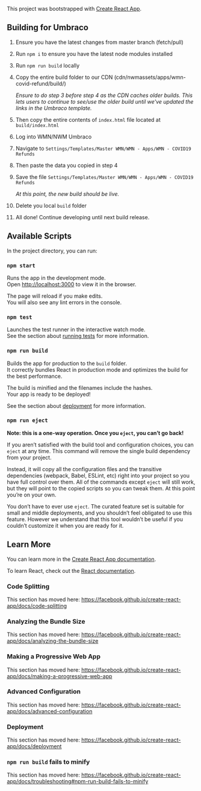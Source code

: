 This project was bootstrapped with [Create React App](https://github.com/facebook/create-react-app).

## Building for Umbraco

1. Ensure you have the latest changes from master branch (fetch/pull)
2. Run `npm i` to ensure you have the latest node modules installed
3. Run `npm run build` locally
4. Copy the entire build folder to our CDN (cdn/nwmassets/apps/wmn-covid-refund/build/)

   _Ensure to do step 3 before step 4 as the CDN caches older builds. This lets users to continue to see/use the older build until we've updated the links in the Umbraco template._

5. Then copy the entire contents of `index.html` file located at `build/index.html`
6. Log into WMN/NWM Umbraco
7. Navigate to `Settings/Templates/Master WMN/WMN - Apps/WMN - COVID19 Refunds`
8. Then paste the data you copied in step 4
9. Save the file `Settings/Templates/Master WMN/WMN - Apps/WMN - COVID19 Refunds`

   _At this point, the new build should be live._

10. Delete you local `build` folder
11. All done! Continue developing until next build release.

## Available Scripts

In the project directory, you can run:

### `npm start`

Runs the app in the development mode.<br />
Open [http://localhost:3000](http://localhost:3000) to view it in the browser.

The page will reload if you make edits.<br />
You will also see any lint errors in the console.

### `npm test`

Launches the test runner in the interactive watch mode.<br />
See the section about [running tests](https://facebook.github.io/create-react-app/docs/running-tests) for more information.

### `npm run build`

Builds the app for production to the `build` folder.<br />
It correctly bundles React in production mode and optimizes the build for the best performance.

The build is minified and the filenames include the hashes.<br />
Your app is ready to be deployed!

See the section about [deployment](https://facebook.github.io/create-react-app/docs/deployment) for more information.

### `npm run eject`

**Note: this is a one-way operation. Once you `eject`, you can’t go back!**

If you aren’t satisfied with the build tool and configuration choices, you can `eject` at any time. This command will remove the single build dependency from your project.

Instead, it will copy all the configuration files and the transitive dependencies (webpack, Babel, ESLint, etc) right into your project so you have full control over them. All of the commands except `eject` will still work, but they will point to the copied scripts so you can tweak them. At this point you’re on your own.

You don’t have to ever use `eject`. The curated feature set is suitable for small and middle deployments, and you shouldn’t feel obligated to use this feature. However we understand that this tool wouldn’t be useful if you couldn’t customize it when you are ready for it.

## Learn More

You can learn more in the [Create React App documentation](https://facebook.github.io/create-react-app/docs/getting-started).

To learn React, check out the [React documentation](https://reactjs.org/).

### Code Splitting

This section has moved here: https://facebook.github.io/create-react-app/docs/code-splitting

### Analyzing the Bundle Size

This section has moved here: https://facebook.github.io/create-react-app/docs/analyzing-the-bundle-size

### Making a Progressive Web App

This section has moved here: https://facebook.github.io/create-react-app/docs/making-a-progressive-web-app

### Advanced Configuration

This section has moved here: https://facebook.github.io/create-react-app/docs/advanced-configuration

### Deployment

This section has moved here: https://facebook.github.io/create-react-app/docs/deployment

### `npm run build` fails to minify

This section has moved here: https://facebook.github.io/create-react-app/docs/troubleshooting#npm-run-build-fails-to-minify
